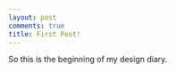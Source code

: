 ```yaml
---
layout: post
comments: true
title: First Post!
---
```


So this is the beginning of my design diary.
